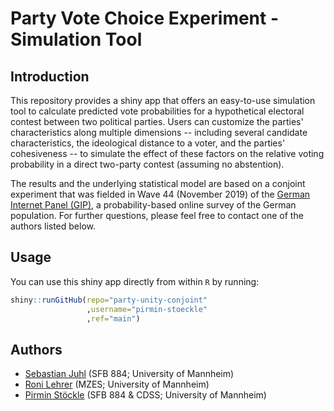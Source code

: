 # Party Vote Choice Experiment - Simulation Tool

## Introduction
This repository provides a shiny app that offers an easy-to-use simulation tool to calculate predicted vote probabilities for a hypothetical electoral contest between two political parties. Users can customize the parties' characteristics along multiple dimensions -- including several candidate characteristics, the ideological distance to a voter, and the parties' cohesiveness -- to simulate the effect of these factors on the relative voting probability in a direct two-party contest (assuming no abstention).

The results and the underlying statistical model are based on a conjoint experiment that was fielded in Wave 44 (November 2019) of the [German Internet Panel (GIP)](https://www.uni-mannheim.de/gip/), a probability-based online survey of the German population. For further questions, please feel free to contact one of the authors listed below.

## Usage
You can use this shiny app directly from within `R` by running:

```r
shiny::runGitHub(repo="party-unity-conjoint"
                 ,username="pirmin-stoeckle"
                 ,ref="main")
``` 

## Authors
- [Sebastian Juhl](http://www.sebastianjuhl.com) (SFB 884; University of Mannheim)
- [Roni Lehrer](http://www.ronilehrer.com) (MZES; University of Mannheim)
- [Pirmin Stöckle](https://gess.uni-mannheim.de/doctoral-programs/social-and-behavioral-sciences-cdss/students/people/show/pirmin-stoeckle.html) (SFB 884 & CDSS; University of Mannheim)
